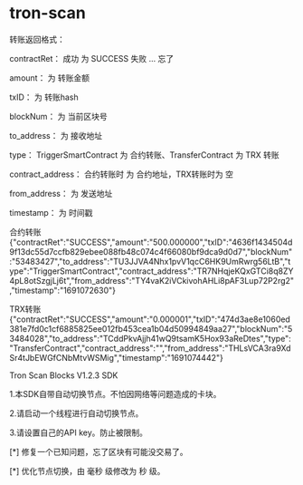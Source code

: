 # tron-scan

转账返回格式：

contractRet：	成功 为 SUCCESS   失败 ...  忘了

amount：	为 转账金额

txID：	为 转账hash

blockNum：	为 当前区块号

to_address：	为 接收地址

type：	TriggerSmartContract 为 合约转账、TransferContract 为 TRX 转账

contract_address： 合约转账时 为 合约地址，TRX转账时为 空

from_address：	为 发送地址

timestamp：	为 时间戳


合约转账
		{"contractRet":"SUCCESS","amount":"500.000000","txID":"4636f1434504d9f13dc55d7ccfb829ebee088fb48c074c4f66080bf9dca9d0d7","blockNum":"53483427","to_address":"TU3JJVA4Nhx1pvV1qcC6HK9UmRwrg56LtB","type":"TriggerSmartContract","contract_address":"TR7NHqjeKQxGTCi8q8ZY4pL8otSzgjLj6t","from_address":"TY4vaK2iVCkivohAHLi8pAF3Lup72P2rg2","timestamp":"1691072630"}


TRX转账
		{"contractRet":"SUCCESS","amount":"0.000001","txID":"474d3ae8e1060ed381e7fd0c1cf6885825ee012fb453cea1b04d50994849aa27","blockNum":"53484028","to_address":"TCddPkvAjjh41wQ9tsamK5Hox93aReDtes","type":"TransferContract","contract_address":"","from_address":"THLsVCA3ra9XdSr4tJbEWGfCNbMtvWSMig","timestamp":"1691074442"}



Tron Scan Blocks V1.2.3  SDK

1.本SDK自带自动切换节点。不怕因网络等问题造成的卡块。

2.请启动一个线程进行自动切换节点。

3.请设置自己的API key。防止被限制。

[*] 修复一个已知问题，忘了区块有可能没交易了。

[*] 优化节点切换，由 毫秒 级修改为 秒 级。
